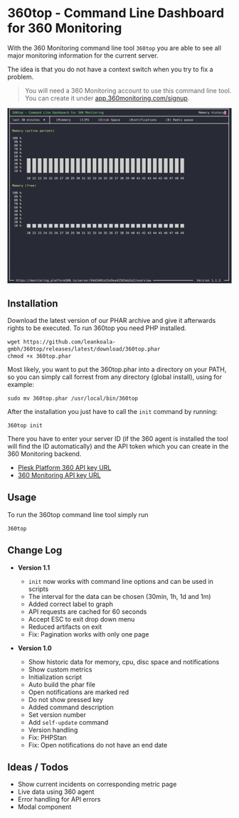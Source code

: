 # 360top - Command Line Dashboard for 360 Monitoring

With the 360 Monitoring command line tool `360top` you are able to see all major monitoring information for the current server.

The idea is that you do not have a context switch when you try to fix a problem.

> You will need a 360 Monitoring account to use this command line tool. You can create it under [app.360monitoring.com/signup](https://app.360monitoring.com/signup).


![Memory Metric](docs/images/360-top-2.png)

## Installation

Download the latest version of our PHAR archive and give it afterwards rights to be executed. To run 360top you need PHP
installed.

```shell
wget https://github.com/leankoala-gmbh/360top/releases/latest/download/360top.phar
chmod +x 360top.phar
```

Most likely, you want to put the 360top.phar into a directory on your PATH, so you can simply call forrest from any
directory (global install), using for example:

```shell
sudo mv 360top.phar /usr/local/bin/360top
```

After the installation you just have to call the `init` command by running:

```shell
360top init
```

There you have to enter your server ID (if the 360 agent is installed the tool will find the ID automatically) and the API token which you can create in the 360 Monitoring backend.

- [Plesk Platform 360 API key URL](https://monitoring.platform360.io/api-keys/list)
- [360 Monitoring API key URL](https://app.360monitoring.com/api-keys/list)

## Usage

To run the 360top command line tool simply run

```shell
360top
```

## Change Log

- **Version 1.1**
  - `init` now works with command line options and can be used in scripts  
  - The interval for the data can be chosen (30min, 1h, 1d and 1m)
  - Added correct label to graph
  - API requests are cached for 60 seconds
  - Accept ESC to exit drop down menu
  - Reduced artifacts on exit
  - Fix: Pagination works with only one page


- **Version 1.0**
  - Show historic data for memory, cpu, disc space and notifications
  - Show custom metrics
  - Initialization script
  - Auto build the phar file
  - Open notifications are marked red
  - Do not show pressed key
  - Added command description
  - Set version number
  - Add `self-update` command
  - Version handling
  - Fix: PHPStan
  - Fix: Open notifications do not have an end date

## Ideas / Todos

- Show current incidents on corresponding metric page
- Live data using 360 agent
- Error handling for API errors
- Modal component


